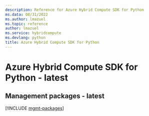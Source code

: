 ```yaml
---
description: Reference for Azure Hybrid Compute SDK for Python
ms.data: 08/31/2022
ms.author: lmazuel
ms.topic: reference
author: lmazuel
ms.service: hybridcompute
ms.devlang: python
title: Azure Hybrid Compute SDK for Python
---
```

# Azure Hybrid Compute SDK for Python - latest

## Management packages - latest
[!INCLUDE [mgmt-packages](hybrid-compute-mgmt-index.md)]